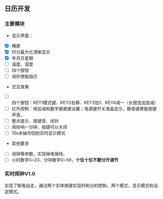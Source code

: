## 日历开发

### 主要模块

- 显示界面：

* [x] 横屏
* [x] 时分最大化清晰显示
* [x] 年月日星期
* [ ] 温度、湿度
* [ ] 四个按钮
* [ ] 闹铃使能指示

- 交互效果

* [ ] 四个按钮：KEY1模式键、KEY2右移、KEY3加1、KEY4减一（长按连加连减）
* [ ] 红外控制：用加减和数字键直接设置；电源键开关液晶显示，静音键使能按键声音。
* [ ] 整点提示、按键音、闹铃
* [ ] 闹铃响一分钟、按键可以关闭
* [ ] 10s未操作回到实时显示模式

- 其他要求

* [ ] 闹钟等参数，实现掉电保持。
* [ ] 小时数字0~23、分钟数字0~59，**个位十位不要分开调节**

### 实时闹钟V1.0

实现了断电自走，通过两个实体按键实现时和分的控制，两个模式，显示模式和设定模式。